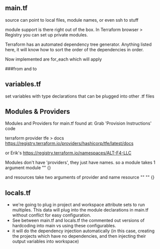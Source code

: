 ## main.tf
  source can point to local files, module names, or even ssh to stuff
  
  module support is there right out of the box. In Terraform browser > Registry you can set up private modules.

  Terraform has an automated dependency tree generator. Anything listed here, it will know how to sort the order of the dependencies in order.

  Now implemented are for_each which will apply  

  ###from and to

  ## variables.tf
  set variables with type declarations that can be plugged into other .tf files

## Modules & Providers
  Modules and Providers for main.tf found at:
  Grab 'Provision Instructions' code

  terraform provider tfe > docs
  https://registry.terraform.io/providers/hashicorp/tfe/latest/docs

  or Erik's
  https://registry.terraform.io/namespaces/ALT-F4-LLC

  Modules don't have 'providers', they just have names. so a module takes 1 argument
  module "" {}

  and resources take two arguments of provider and name
  resource "" "" {}

## locals.tf
  - we're going to plug in project and workspace attribute sets to run multiples. This data will plug into the module declarations in main.tf without conflict for easy configuration.
  - See between main.tf and locals.tf the commented out versions of hardcoding into main vs using these configurables.
  - it will do the dependency injection automatically (in this case, creating the projects which have no dependencies, and then injecting their output variables into workspace)
